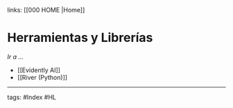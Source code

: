 links: [[000  HOME |Home]] 

#  Herramientas y Librerías
*Ir a ...*
- [[Evidently AI]]
- [[River (Python)]]



---
tags:
	#Index #HL 